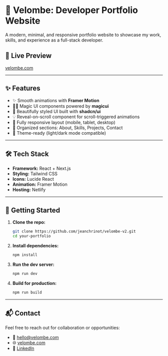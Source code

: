 # 💼 Velombe: Developer Portfolio Website

A modern, minimal, and responsive portfolio website to showcase my work, skills, and experience as a full-stack developer.

## 🔗 Live Preview

[velombe.com](https://velombe.com) &nbsp;

---

## ✨ Features

- ✨ Smooth animations with **Framer Motion**
- 🧙‍♂️ Magic UI components powered by **magicui**
- 💅 Beautifully styled UI built with **shadcn/ui**
- 💡 Reveal-on-scroll component for scroll-triggered animations
- 📱 Fully responsive layout (mobile, tablet, desktop)
- 📁 Organized sections: About, Skills, Projects, Contact
- 🌙 Theme-ready (light/dark mode compatible)

---

## 🛠️ Tech Stack

- **Framework:** React + Next.js
- **Styling:** Tailwind CSS
- **Icons:** Lucide React
- **Animation:** Framer Motion
- **Hosting:** Netlify

---

## 🚀 Getting Started

1. **Clone the repo:**

   ```bash
   git clone https://github.com/jeanchrinot/velombe-v2.git
   cd your-portfolio
   ```

2. **Install dependencies:**

   ```bash
   npm install
   ```

3. **Run the dev server:**

   ```bash
   npm run dev
   ```

4. **Build for production:**
   ```bash
   npm run build
   ```

---

## 📬 Contact

Feel free to reach out for collaboration or opportunities:

- 📧 [hello@velombe.com](mailto:hello@velombe.com)
- 🌐 [velombe.com](https://velombe.com)
- 💼 [LinkedIn](https://www.linkedin.com/in/jean-chrinot-velombe/)

